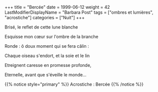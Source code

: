 +++
title = "Bercée"
date = 1999-06-12
weight = 42
LastModifierDisplayName = "Barbara Post"
tags = ["ombres et lumières", "acrostiche"]
categories = ["Nuit"]
+++

Brisé, le reflet de cette lune blanche

Esquisse mon cœur sur l'ombre de la branche

Ronde : ô doux moment qui se fera câlin :

Chaque oiseau s'endort, et la soie et le lin

Etreignent caresse en promesse profonde,

Eternelle, avant que s'éveille le monde...

{{% notice style="primary" %}}
Acrostiche : Bercée
{{% /notice %}}
